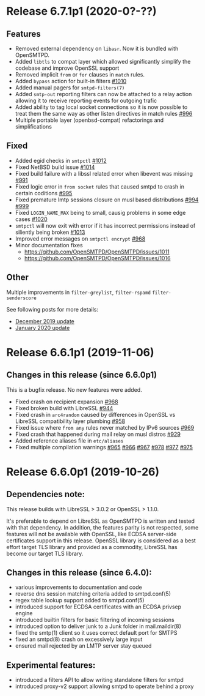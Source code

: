 # Release 6.7.1p1 (2020-0?-??)

## Features

- Removed external dependency on `libasr`. Now it is bundled with OpenSMTPD.
- Added `libtls` to compat layer which allowed significantly simplify the codebase
  and improve OpenSSL support
- Removed implicit  `from` or `for` clauses in `match` rules. 
- Added `bypass` action for built-in filters [#1010](https://github.com/OpenSMTPD/OpenSMTPD/issues/1010)
- Added manual pagers for `smtpd-filters(7)`
- Added `smtp-out` reporting  filters can now be attached to a relay action allowing
  it to receive reporting events for outgoing trafic
- Added ability to tag local socket connections so it is now possible to treat
  them the same way as other listen directives in match rules
  [#996](https://github.com/OpenSMTPD/OpenSMTPD/issues/996)
- Multiple portable layer (openbsd-compat) refactorings and simplifications

## Fixed

- Added egid checks in `smtpctl` [#1012](https://github.com/OpenSMTPD/OpenSMTPD/issues/1012)
- Fixed NetBSD build issue [#1014](https://github.com/OpenSMTPD/OpenSMTPD/issues/1014) 
- Fixed build failure with a libssl related error when libevent was missing 
  [#991](https://github.com/OpenSMTPD/OpenSMTPD/issues/991)
- Fixed logic error in `from socket` rules that caused smtpd to crash in
  certain coditions [#995](https://github.com/OpenSMTPD/OpenSMTPD/issues/995)
- Fixed premature lmtp sessions closure on musl based distributions
  [#994](https://github.com/OpenSMTPD/OpenSMTPD/issues/994)
  [#999](https://github.com/OpenSMTPD/OpenSMTPD/pull/999)
- Fixed `LOGIN_NAME_MAX` being to small, causig problems in some edge cases 
  [#1020](https://github.com/OpenSMTPD/OpenSMTPD/issues/1020)
- `smtpctl` will now exit with error if it has incorrect permissions instead of
  siliently being broken [#1013](https://github.com/OpenSMTPD/OpenSMTPD/pull/1013)
- Improved error messages on `smtpctl encrypt` 
  [#968](https://github.com/OpenSMTPD/OpenSMTPD/issues/986) 
- Minor documentation fixes
  - https://github.com/OpenSMTPD/OpenSMTPD/issues/1011
  - https://github.com/OpenSMTPD/OpenSMTPD/issues/1016


## Other

Multiple improvements in `filter-greylist`, `filter-rspamd` `filter-senderscore`


See following posts for more details:
- [December 2019 update](https://poolp.org/posts/2019-12-24/december-2019-opensmtpd-and-filters-work-articles-and-goodies/)
- [January 2020 update](https://poolp.org/posts/2020-01-22/january-2020-opensmtpd-work-libasr-and-libtls/)


# Release 6.6.1p1 (2019-11-06)

## Changes in this release (since 6.6.0p1)

This is a bugfix release. No new features were added.

- Fixed crash on recipient expansion
  [#968](https://github.com/OpenSMTPD/OpenSMTPD/issues/968)
- Fixed broken build with LibreSSL 
  [#944](https://github.com/OpenSMTPD/OpenSMTPD/issues/944)
- Fixed crash in `arc4random` caused by differences in OpenSSL vs LibreSSL
  compatibility layer plumbing
  [#958](https://github.com/OpenSMTPD/OpenSMTPD/issues/958)  
- Fixed issue where `from any` rules never matched by IPv6 sources
  [#969](https://github.com/OpenSMTPD/OpenSMTPD/issues/969)
- Fixed crash that happened during mail relay on musl distros 
  [#929](https://github.com/OpenSMTPD/OpenSMTPD/issues/929)
- Added reference aliases file in `etc/aliases`
- Fixed multiple compilation warnings 
  [#965](https://github.com/OpenSMTPD/OpenSMTPD/issues/965)
  [#966](https://github.com/OpenSMTPD/OpenSMTPD/issues/966)
  [#967](https://github.com/OpenSMTPD/OpenSMTPD/issues/967)
  [#978](https://github.com/OpenSMTPD/OpenSMTPD/issues/978)
  [#977](https://github.com/OpenSMTPD/OpenSMTPD/issues/977)
  [#975](https://github.com/OpenSMTPD/OpenSMTPD/issues/975)



# Release 6.6.0p1 (2019-10-26)

## Dependencies note:

This release builds with LibreSSL > 3.0.2 or OpenSSL > 1.1.0.

It's preferable to depend on LibreSSL as OpenSMTPD is written and tested
with that dependency. In addition, the features parity is not respected,
some features will not be available with OpenSSL, like ECDSA server-side
certificates support in this release. OpenSSL library is considered as a
best effort target TLS library and provided as a commodity, LibreSSL has
become our target TLS library.


## Changes in this release (since 6.4.0):

- various improvements to documentation and code
- reverse dns session matching criteria added to smtpd.conf(5)
- regex table lookup support added to smtpd.conf(5)
- introduced support for ECDSA certificates with an ECDSA privsep engine
- introduced builtin filters for basic filtering of incoming sessions
- introduced option to deliver junk to a Junk folder in mail.maildir(8)
- fixed the smtp(1) client so it uses correct default port for SMTPS
- fixed an smtpd(8) crash on excessively large input
- ensured mail rejected by an LMTP server stay queued


## Experimental features:

- introduced a filters API to allow writing standalone filters for smtpd
- introduced proxy-v2 support allowing smtpd to operate behind a proxy
